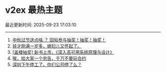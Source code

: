 # v2ex 最热主题

最近更新时间: 2025-09-23 17:03:10

--- 
1. [中秋过节送点啥 ？ 回帖参与抽奖！抽奖！抽奖！](https://www.v2ex.com/t/1161186) 
2. [娃才刚满一岁多，媳妇儿又怀起了。](https://www.v2ex.com/t/1161187) 
3. [[盖楼抽奖] 新书上市，《深入高可用系统原理与设计》](https://www.v2ex.com/t/1161188) 
4. [唉，给大家一个忠告，千万不要玩合约](https://www.v2ex.com/t/1161190) 
5. [深圳下午停工了，你们公司停了么？](https://www.v2ex.com/t/1161192) 
